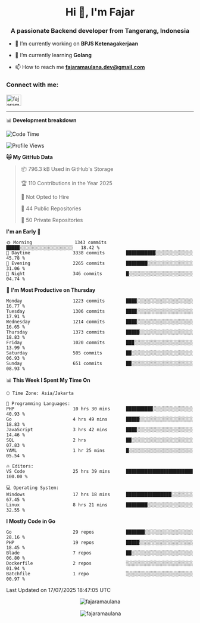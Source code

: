 <h1 align="center">Hi 👋, I'm Fajar</h1>
<h3 align="center">A passionate Backend developer from Tangerang, Indonesia</h3>

<!-- <p align="left"> <img src="https://komarev.com/ghpvc/?username=fajaramaulana&label=Profile%20views&color=0e75b6&style=flat" alt="fajaramaulana" /> </p> -->

- 🔭 I’m currently working on **BPJS Ketenagakerjaan**

- 🌱 I’m currently learning **Golang**

- 📫 How to reach me **fajaramaulana.dev@gmail.com**

<h3 align="left">Connect with me:</h3>
<p align="left">
<a href="https://linkedin.com/in/fajar-agus-maulana-73533a180/" target="blank"><img align="center" src="https://raw.githubusercontent.com/rahuldkjain/github-profile-readme-generator/master/src/images/icons/Social/linked-in-alt.svg" alt="fajaramaulana" height="30" width="40" /></a>
</p>

-------

📊 **Development breakdown**
<!--START_SECTION:waka-->
![Code Time](http://img.shields.io/badge/Code%20Time-3%2C177%20hrs%2039%20mins-blue)

![Profile Views](http://img.shields.io/badge/Profile%20Views-0-blue)

**🐱 My GitHub Data** 

> 📦 796.3 kB Used in GitHub's Storage 
 > 
> 🏆 110 Contributions in the Year 2025
 > 
> 🚫 Not Opted to Hire
 > 
> 📜 44 Public Repositories 
 > 
> 🔑 50 Private Repositories 
 > 
**I'm an Early 🐤** 

```text
🌞 Morning                1343 commits        █████░░░░░░░░░░░░░░░░░░░░   18.42 % 
🌆 Daytime                3338 commits        ███████████░░░░░░░░░░░░░░   45.78 % 
🌃 Evening                2265 commits        ████████░░░░░░░░░░░░░░░░░   31.06 % 
🌙 Night                  346 commits         █░░░░░░░░░░░░░░░░░░░░░░░░   04.74 % 
```
📅 **I'm Most Productive on Thursday** 

```text
Monday                   1223 commits        ████░░░░░░░░░░░░░░░░░░░░░   16.77 % 
Tuesday                  1306 commits        ████░░░░░░░░░░░░░░░░░░░░░   17.91 % 
Wednesday                1214 commits        ████░░░░░░░░░░░░░░░░░░░░░   16.65 % 
Thursday                 1373 commits        █████░░░░░░░░░░░░░░░░░░░░   18.83 % 
Friday                   1020 commits        ███░░░░░░░░░░░░░░░░░░░░░░   13.99 % 
Saturday                 505 commits         ██░░░░░░░░░░░░░░░░░░░░░░░   06.93 % 
Sunday                   651 commits         ██░░░░░░░░░░░░░░░░░░░░░░░   08.93 % 
```


📊 **This Week I Spent My Time On** 

```text
🕑︎ Time Zone: Asia/Jakarta

💬 Programming Languages: 
PHP                      10 hrs 30 mins      ██████████░░░░░░░░░░░░░░░   40.93 % 
Go                       4 hrs 49 mins       █████░░░░░░░░░░░░░░░░░░░░   18.83 % 
JavaScript               3 hrs 42 mins       ████░░░░░░░░░░░░░░░░░░░░░   14.46 % 
SQL                      2 hrs               ██░░░░░░░░░░░░░░░░░░░░░░░   07.83 % 
YAML                     1 hr 25 mins        █░░░░░░░░░░░░░░░░░░░░░░░░   05.54 % 

🔥 Editors: 
VS Code                  25 hrs 39 mins      █████████████████████████   100.00 % 

💻 Operating System: 
Windows                  17 hrs 18 mins      █████████████████░░░░░░░░   67.45 % 
Linux                    8 hrs 21 mins       ████████░░░░░░░░░░░░░░░░░   32.55 % 
```

**I Mostly Code in Go** 

```text
Go                       29 repos            ███████░░░░░░░░░░░░░░░░░░   28.16 % 
PHP                      19 repos            █████░░░░░░░░░░░░░░░░░░░░   18.45 % 
Blade                    7 repos             ██░░░░░░░░░░░░░░░░░░░░░░░   06.80 % 
Dockerfile               2 repos             ░░░░░░░░░░░░░░░░░░░░░░░░░   01.94 % 
Batchfile                1 repo              ░░░░░░░░░░░░░░░░░░░░░░░░░   00.97 % 
```




 Last Updated on 17/07/2025 18:47:05 UTC
<!--END_SECTION:waka-->
<p align="center"><img align="center" src="https://github-readme-stats.vercel.app/api/top-langs?username=fajaramaulana&show_icons=true&locale=en&layout=compact" alt="fajaramaulana" /></p>

<p align="center">&nbsp;<img align="center" src="https://github-readme-stats.vercel.app/api?username=fajaramaulana&show_icons=true&locale=en" alt="fajaramaulana" /></p>
